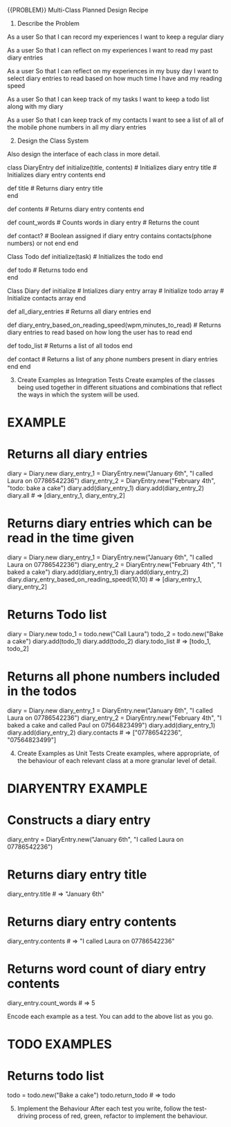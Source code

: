 {{PROBLEM}} Multi-Class Planned Design Recipe

1. Describe the Problem

As a user
So that I can record my experiences
I want to keep a regular diary

As a user
So that I can reflect on my experiences
I want to read my past diary entries

As a user
So that I can reflect on my experiences in my busy day
I want to select diary entries to read based on how much time I have and my reading speed

As a user
So that I can keep track of my tasks
I want to keep a todo list along with my diary

As a user
So that I can keep track of my contacts
I want to see a list of all of the mobile phone numbers in all my diary entries

2. Design the Class System

Also design the interface of each class in more detail.

class DiaryEntry
  def initialize(title, contents)
    # Initializes diary entry title
    # Initializes diary entry contents 
  end

  def title
    # Returns diary entry title  
  end

  def contents
    # Returns diary entry contents
  end

  def count_words
    # Counts words in diary entry
    # Returns the count 

  def contact?
    # Boolean assigned if diary entry contains contacts(phone numbers) or not 
  end
end 

Class Todo
  def initialize(task)
    # Initializes the todo
  end   

  def todo
    # Returns todo
  end  
end 

Class Diary 
  def initialize
    # Intializes diary entry array
    # Initialize todo array
    # Initialize contacts array
  end 

  def all_diary_entries
    # Returns all diary entries 
  end 

  def diary_entry_based_on_reading_speed(wpm,minutes_to_read)
    # Returns diary entries to read based on how long the user has to read
  end 

  def todo_list 
    # Returns a list of all todos
  end 

  def contact
    # Returns a list of any phone numbers present in diary entries
  end 
end  

    
3. Create Examples as Integration Tests
Create examples of the classes being used together in different situations and combinations that reflect the ways in which the system will be used.

# EXAMPLE

# Returns all diary entries 
diary = Diary.new
diary_entry_1 = DiaryEntry.new("January 6th", "I called Laura on 07786542236")
diary_entry_2 = DiaryEntry.new("February 4th", "todo: bake a cake")
diary.add(diary_entry_1)
diary.add(diary_entry_2)
diary.all # => [diary_entry_1, diary_entry_2]

# Returns diary entries which can be read in the time given 
diary = Diary.new
diary_entry_1 = DiaryEntry.new("January 6th", "I called Laura on 07786542236")
diary_entry_2 = DiaryEntry.new("February 4th", "I baked a cake")
diary.add(diary_entry_1)
diary.add(diary_entry_2)
diary.diary_entry_based_on_reading_speed(10,10) # => [diary_entry_1, diary_entry_2]

# Returns Todo list 
diary = Diary.new
todo_1 = todo.new("Call Laura")
todo_2 = todo.new("Bake a cake")
diary.add(todo_1)
diary.add(todo_2)
diary.todo_list # => [todo_1, todo_2]

# Returns all phone numbers included in the todos
diary = Diary.new
diary_entry_1 = DiaryEntry.new("January 6th", "I called Laura on 07786542236")
diary_entry_2 = DiaryEntry.new("February 4th", "I baked a cake and called Paul on 07564823499")
diary.add(diary_entry_1)
diary.add(diary_entry_2)
diary.contacts # => ["07786542236", "07564823499"]

4. Create Examples as Unit Tests
Create examples, where appropriate, of the behaviour of each relevant class at a more granular level of detail.

# DIARYENTRY EXAMPLE

# Constructs a diary entry
diary_entry = DiaryEntry.new("January 6th", "I called Laura on 07786542236")

# Returns diary entry title
diary_entry.title # => "January 6th"

# Returns diary entry contents
diary_entry.contents # => "I called Laura on 07786542236"

# Returns word count of diary entry contents 

diary_entry.count_words # => 5

Encode each example as a test. You can add to the above list as you go.

# TODO EXAMPLES

# Returns todo list
todo = todo.new("Bake a cake")
todo.return_todo # => todo

5. Implement the Behaviour
After each test you write, follow the test-driving process of red, green, refactor to implement the behaviour.